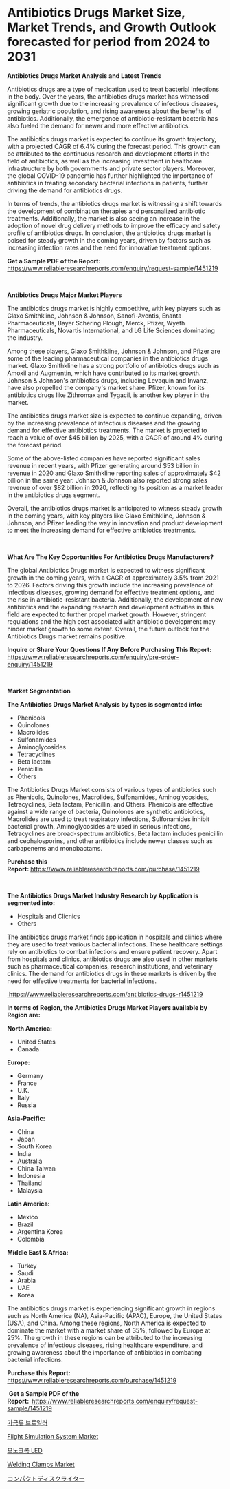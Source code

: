 <p><h1>Antibiotics Drugs Market Size, Market Trends, and Growth Outlook forecasted for period from 2024 to 2031</h1></p><p><strong>Antibiotics Drugs Market Analysis and Latest Trends</strong></p>
<p><p>Antibiotics drugs are a type of medication used to treat bacterial infections in the body. Over the years, the antibiotics drugs market has witnessed significant growth due to the increasing prevalence of infectious diseases, growing geriatric population, and rising awareness about the benefits of antibiotics. Additionally, the emergence of antibiotic-resistant bacteria has also fueled the demand for newer and more effective antibiotics.</p><p>The antibiotics drugs market is expected to continue its growth trajectory, with a projected CAGR of 6.4% during the forecast period. This growth can be attributed to the continuous research and development efforts in the field of antibiotics, as well as the increasing investment in healthcare infrastructure by both governments and private sector players. Moreover, the global COVID-19 pandemic has further highlighted the importance of antibiotics in treating secondary bacterial infections in patients, further driving the demand for antibiotics drugs.</p><p>In terms of trends, the antibiotics drugs market is witnessing a shift towards the development of combination therapies and personalized antibiotic treatments. Additionally, the market is also seeing an increase in the adoption of novel drug delivery methods to improve the efficacy and safety profile of antibiotics drugs. In conclusion, the antibiotics drugs market is poised for steady growth in the coming years, driven by factors such as increasing infection rates and the need for innovative treatment options.</p></p>
<p><strong>Get a Sample PDF of the Report:&nbsp;</strong> <a href="https://www.reliableresearchreports.com/enquiry/request-sample/1451219">https://www.reliableresearchreports.com/enquiry/request-sample/1451219</a></p>
<p>&nbsp;</p>
<p><strong>Antibiotics Drugs Major Market Players</strong></p>
<p><p>The antibiotics drugs market is highly competitive, with key players such as Glaxo Smithkline, Johnson & Johnson, Sanofi-Aventis, Enanta Pharmaceuticals, Bayer Schering Plough, Merck, Pfizer, Wyeth Pharmaceuticals, Novartis International, and LG Life Sciences dominating the industry.</p><p>Among these players, Glaxo Smithkline, Johnson & Johnson, and Pfizer are some of the leading pharmaceutical companies in the antibiotics drugs market. Glaxo Smithkline has a strong portfolio of antibiotics drugs such as Amoxil and Augmentin, which have contributed to its market growth. Johnson & Johnson's antibiotics drugs, including Levaquin and Invanz, have also propelled the company's market share. Pfizer, known for its antibiotics drugs like Zithromax and Tygacil, is another key player in the market.</p><p>The antibiotics drugs market size is expected to continue expanding, driven by the increasing prevalence of infectious diseases and the growing demand for effective antibiotics treatments. The market is projected to reach a value of over $45 billion by 2025, with a CAGR of around 4% during the forecast period.</p><p>Some of the above-listed companies have reported significant sales revenue in recent years, with Pfizer generating around $53 billion in revenue in 2020 and Glaxo Smithkline reporting sales of approximately $42 billion in the same year. Johnson & Johnson also reported strong sales revenue of over $82 billion in 2020, reflecting its position as a market leader in the antibiotics drugs segment.</p><p>Overall, the antibiotics drugs market is anticipated to witness steady growth in the coming years, with key players like Glaxo Smithkline, Johnson & Johnson, and Pfizer leading the way in innovation and product development to meet the increasing demand for effective antibiotics treatments.</p></p>
<p>&nbsp;</p>
<p><strong>What Are The Key Opportunities For Antibiotics Drugs Manufacturers?</strong></p>
<p><p>The global Antibiotics Drugs market is expected to witness significant growth in the coming years, with a CAGR of approximately 3.5% from 2021 to 2026. Factors driving this growth include the increasing prevalence of infectious diseases, growing demand for effective treatment options, and the rise in antibiotic-resistant bacteria. Additionally, the development of new antibiotics and the expanding research and development activities in this field are expected to further propel market growth. However, stringent regulations and the high cost associated with antibiotic development may hinder market growth to some extent. Overall, the future outlook for the Antibiotics Drugs market remains positive.</p></p>
<p><strong>Inquire or Share Your Questions If Any Before Purchasing This Report:</strong> <a href="https://www.reliableresearchreports.com/enquiry/pre-order-enquiry/1451219">https://www.reliableresearchreports.com/enquiry/pre-order-enquiry/1451219</a></p>
<p>&nbsp;</p>
<p><strong>Market Segmentation</strong></p>
<p><strong>The Antibiotics Drugs Market Analysis by types is segmented into:</strong></p>
<p><ul><li>Phenicols</li><li>Quinolones</li><li>Macrolides</li><li>Sulfonamides</li><li>Aminoglycosides</li><li>Tetracyclines</li><li>Beta lactam</li><li>Penicillin</li><li>Others</li></ul></p>
<p><p>The Antibiotics Drugs Market consists of various types of antibiotics such as Phenicols, Quinolones, Macrolides, Sulfonamides, Aminoglycosides, Tetracyclines, Beta lactam, Penicillin, and Others. Phenicols are effective against a wide range of bacteria, Quinolones are synthetic antibiotics, Macrolides are used to treat respiratory infections, Sulfonamides inhibit bacterial growth, Aminoglycosides are used in serious infections, Tetracyclines are broad-spectrum antibiotics, Beta lactam includes penicillin and cephalosporins, and other antibiotics include newer classes such as carbapenems and monobactams.</p></p>
<p><strong>Purchase this Report:&nbsp;</strong><a href="https://www.reliableresearchreports.com/purchase/1451219">https://www.reliableresearchreports.com/purchase/1451219</a></p>
<p>&nbsp;</p>
<p><strong>The Antibiotics Drugs Market Industry Research by Application is segmented into:</strong></p>
<p><ul><li>Hospitals and Clicnics</li><li>Others</li></ul></p>
<p><p>The antibiotics drugs market finds application in hospitals and clinics where they are used to treat various bacterial infections. These healthcare settings rely on antibiotics to combat infections and ensure patient recovery. Apart from hospitals and clinics, antibiotics drugs are also used in other markets such as pharmaceutical companies, research institutions, and veterinary clinics. The demand for antibiotics drugs in these markets is driven by the need for effective treatments for bacterial infections.</p></p>
<p><a href="https://www.reliableresearchreports.com/antibiotics-drugs-r1451219">&nbsp;https://www.reliableresearchreports.com/antibiotics-drugs-r1451219</a></p>
<p><strong>In terms of Region, the Antibiotics Drugs Market Players available by Region are:</strong></p>
<p>
    <p> <strong> North America: </strong>
        <ul>
            <li>United States</li>
            <li>Canada</li>
        </ul>
        </p> 
    <p> <strong> Europe: </strong>
        <ul>
            <li>Germany</li>
            <li>France</li>
            <li>U.K.</li>
            <li>Italy</li>
            <li>Russia</li>
        </ul>
        </p> 
    <p> <strong> Asia-Pacific: </strong>
        <ul>
            <li>China</li>
            <li>Japan</li>
            <li>South Korea</li>
            <li>India</li>
            <li>Australia</li>
            <li>China Taiwan</li>
            <li>Indonesia</li>
            <li>Thailand</li>
            <li>Malaysia</li>
        </ul>
        </p> 
    <p> <strong> Latin America: </strong>
        <ul>
            <li>Mexico</li>
            <li>Brazil</li>
            <li>Argentina Korea</li>
            <li>Colombia</li>
        </ul>
        </p> 
    <p> <strong> Middle East & Africa: </strong>
        <ul>
            <li>Turkey</li>
            <li>Saudi</li>
            <li>Arabia</li>
            <li>UAE</li>
            <li>Korea</li>
        </ul>
    </p>
    </p>
<p><p>The antibiotics drugs market is experiencing significant growth in regions such as North America (NA), Asia-Pacific (APAC), Europe, the United States (USA), and China. Among these regions, North America is expected to dominate the market with a market share of 35%, followed by Europe at 25%. The growth in these regions can be attributed to the increasing prevalence of infectious diseases, rising healthcare expenditure, and growing awareness about the importance of antibiotics in combating bacterial infections.</p></p>
<p><strong>Purchase this Report: </strong><a href="https://www.reliableresearchreports.com/purchase/1451219">https://www.reliableresearchreports.com/purchase/1451219</a></p>
<p>&nbsp;<strong>Get a Sample PDF of the Report:&nbsp;&nbsp;</strong><a href="https://www.reliableresearchreports.com/enquiry/request-sample/1451219">https://www.reliableresearchreports.com/enquiry/request-sample/1451219</a></p>
<p><strong></strong></p>
<p><p><a href="https://medium.com/@sybleferry/%EA%B0%80%EA%B8%88%EB%A5%98-%EB%B8%8C%EB%A1%9C%EC%9D%BC%EB%9F%AC-%EC%8B%9C%EC%9E%A5-%EB%B6%84%EC%84%9D-%EA%B7%B8%EC%9D%98-%EC%97%B0%EA%B0%84-%EC%84%B1%EC%9E%A5%EC%9C%A8-cagr-%EC%8B%9C%EC%9E%A5-%EC%84%B8%EB%B6%84%ED%99%94-%EB%B0%8F-%EA%B8%80%EB%A1%9C%EB%B2%8C-%EC%82%B0%EC%97%85-%EA%B0%9C%EC%9A%94-600a1d4008a6">가금류 브로일러</a></p><p><a href="https://www.linkedin.com/pulse/flight-simulation-system-market-trends-forecast-competitive-r6kte">Flight Simulation System Market</a></p><p><a href="https://medium.com/@estelwisozk1/%ED%9D%91%EB%B0%B1-led-%EC%8B%9C%EC%9E%A5-%EA%B2%BD%EC%9F%81-%EB%B6%84%EC%84%9D-%EC%8B%9C%EC%9E%A5-%EB%8F%99%ED%96%A5-%EB%B0%8F-2031%EB%85%84%EA%B9%8C%EC%A7%80%EC%9D%98-%EC%98%88%EC%B8%A1-a0631059c6a7">모노크롬 LED</a></p><p><a href="https://www.linkedin.com/pulse/welding-clamps-market-comprehensive-assessment-type-application-ror3c">Welding Clamps Market</a></p><p><a href="https://medium.com/@vincemarvin1/%E3%82%B3%E3%83%B3%E3%83%91%E3%82%AF%E3%83%88%E3%83%87%E3%82%A3%E3%82%B9%E3%82%AF%E3%83%A9%E3%82%A4%E3%82%BF%E3%83%BC%E3%81%AE%E5%B8%82%E5%A0%B4%E8%AA%BF%E6%9F%BB%E3%83%AC%E3%83%9D%E3%83%BC%E3%83%88-%E3%81%9D%E3%81%AE%E6%AD%B4%E5%8F%B2%E3%81%A82031%E5%B9%B4%E3%81%8B%E3%82%892031%E5%B9%B4%E3%81%AE%E4%BA%88%E6%B8%AC-dae9dc872780">コンパクトディスクライター</a></p></p>